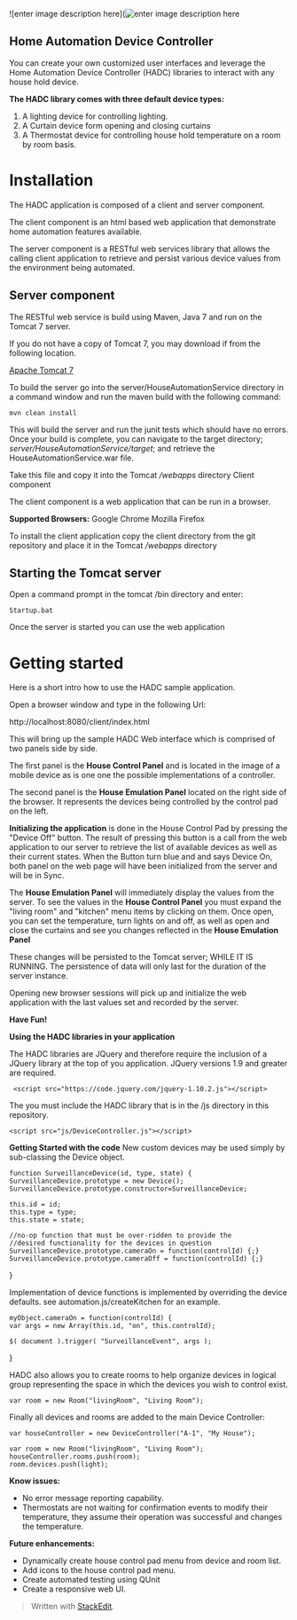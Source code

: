 ![enter image description here](![enter image description here](https://evrythng.com/wp-content/uploads/2014/06/home-automation-slide.jpg)

**Home Automation Device Controller**
-------------------------------------
You can create your own customized user interfaces and leverage the Home Automation Device Controller (HADC) libraries to interact with any house hold device.

**The HADC library comes with three default device types:**

 1. A lighting device for controlling lighting.
 2. A Curtain device form opening and closing curtains
 3. A Thermostat device for controlling house hold temperature on a room by room basis.

Installation
============
The HADC application is composed of a client and server component.  

The client component is an html based web application that demonstrate home automation features available.

The server component is a RESTful web services library that allows the calling client application to retrieve and persist various device values from the environment being automated.

Server component
----------------

The RESTful web service is build using Maven, Java 7 and run on the Tomcat 7 server.

If you do not have a copy of Tomcat 7, you may download if from the following location.

[Apache Tomcat 7](https://tomcat.apache.org/download-70.cgi)

To build the server go into the server/HouseAutomationService directory in a command window and run the maven build with the following command:

	
    mvn clean install

This will build the server and run the junit tests which should have no errors.  Once your build is complete, you can navigate to the target directory; *server/HouseAutomationService/target*; and retrieve the HouseAutomationService.war file.

Take this file and copy it into the Tomcat */webapps* directory
Client component

The client component is a web application that can be run in a browser.

**Supported Browsers:**
Google Chrome
Mozilla Firefox

To install the client application copy the client directory from the git repository and place it in the Tomcat */webapps* directory

Starting the Tomcat server
--------------------------

Open a command prompt in the tomcat /bin directory and enter:
	

    Startup.bat

Once the server is started you can use the web application

Getting started
===============

Here is a short intro how to use the HADC sample application. 

Open a browser window and type in the following Url:

http://localhost:8080/client/index.html

This will bring up the sample HADC Web interface which is comprised of two panels side by side.  

The first panel is the **House Control Panel** and is located in the image of a mobile device as is one one the possible implementations of a controller.  

The second panel is the **House Emulation Panel** located on the right side of the browser.  It represents the devices being controlled by the control pad on the left.

**Initializing the application** is done in the House Control Pad by pressing the "Device Off" button.  The result of pressing this button is a call from the web application to our server to retrieve the list of available devices as well as their current states.  When the Button turn blue and and says Device On, both panel on the web page will have been initialized from the server and will be in Sync.

The **House Emulation Panel** will immediately display the values from the server.  To see the values in the **House Control Panel** you must expand the "living room" and "kitchen" menu items by clicking on them.  Once open, you can set the temperature, turn lights on and off, as well as open and close the curtains and see you changes reflected in the **House Emulation Panel**

These changes will be persisted to the Tomcat server; WHILE IT IS RUNNING.  The persistence of data will only last for the duration of the server instance.

Opening new browser sessions will pick up and initialize the web application with the last values set and recorded by the server.

**Have Fun!**

**Using the HADC libraries in your application**

The HADC libraries are JQuery and therefore require the inclusion of a JQuery library at the top of you application.  JQuery versions 1.9 and greater are required.
   

     <script src="https://code.jquery.com/jquery-1.10.2.js"></script>

The you must include the HADC library that is in the /js directory in this repository.

    <script src="js/DeviceController.js"></script>
   

**Getting Started with the code**
New custom devices may be used simply by sub-classing the Device object.

    function SurveillanceDevice(id, type, state) {
    SurveillanceDevice.prototype = new Device();
    SurveillanceDevice.prototype.constructor=SurveillanceDevice;

    this.id = id;
    this.type = type;
    this.state = state;

    //no-op function that must be over-ridden to provide the 
    //desired functionality for the devices in question
    SurveillanceDevice.prototype.cameraOn = function(controlId) {;}
    SurveillanceDevice.prototype.cameraOff = function(controlId) {;}
}

Implementation of device functions is implemented by overriding the device defaults.  see automation.js/createKitchen for an example.


    myObject.cameraOn = function(controlId) {
	var args = new Array(this.id, "on", this.controlId);

	$( document ).trigger( "SurveillanceEvent", args );
}


HADC also allows you to create rooms to help organize devices in logical group representing the space in which the devices you wish to control exist.

    var room = new Room("livingRoom", "Living Room");

Finally all devices and rooms are added to the main Device Controller:

    var houseController = new DeviceController("A-1", "My House");
    
    var room = new Room("livingRoom", "Living Room");
    houseController.rooms.push(room);
    room.devices.push(light);

  
   **Know issues:**

 -	No error message reporting capability.
 -	Thermostats are not waiting for confirmation events to modify their temperature, they assume their operation was successful and changes the temperature.

**Future enhancements:**

- Dynamically create house control pad menu from device and room list.
-	Add icons to the house control pad menu.
-	Create automated testing using QUnit
-	Create a responsive web UI.

> Written with [StackEdit](https://stackedit.io/).